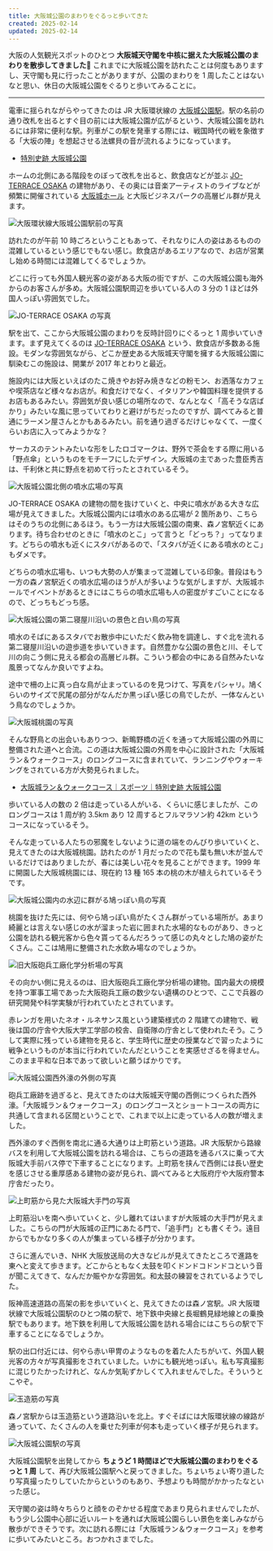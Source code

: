 ```yaml
---
title: 大阪城公園のまわりをぐるっと歩いてきた
created: 2025-02-14
updated: 2025-02-14
---
```


大阪の人気観光スポットのひとつ **大阪城天守閣を中核に据えた大阪城公園のまわりを散歩してきました🏯** これまでに大阪城公園を訪れたことは何度もありますし、天守閣も見に行ったことがありますが、公園のまわりを 1 周したことはないなと思い、休日の大阪城公園をぐるりと歩いてみることに。

---

電車に揺られながらやってきたのは JR 大阪環状線の [大阪城公園駅](https://www.jr-odekake.net/eki/top?id=0610515)。駅の名前の通り改札を出るとすぐ目の前には大阪城公園が広がるという、大阪城公園を訪れるには非常に便利な駅。列車がこの駅を発車する際には、戦国時代の戦を象徴する「大坂の陣」を想起させる法螺貝の音が流れるようになっています。

- [特別史跡 大阪城公園](https://www.osakacastlepark.jp/)

ホームの北側にある階段をのぼって改札を出ると、飲食店などが並ぶ [JO-TERRACE OSAKA](https://jo-terrace.jp/) の建物があり、その奥には音楽アーティストのライブなどが頻繁に開催されている [大阪城ホール](https://www.osaka-johall.com/) と大阪ビジネスパークの高層ビル群が見えます。

![大阪環状線大阪城公園駅前の写真](17d508cc-d47d-4f3b-cd82-7f43cd613a00)

訪れたのが午前 10 時ごろということもあって、それなりに人の姿はあるものの混雑しているという感じでもない感じ。飲食店があるエリアなので、お店が営業し始める時間には混雑してくるでしょうか。

どこに行っても外国人観光客の姿がある大阪の街ですが、この大阪城公園も海外からのお客さんが多め。大阪城公園駅周辺を歩いている人の 3 分の 1 ほどは外国人っぽい雰囲気でした。

![JO-TERRACE OSAKA の写真](14cd2828-be67-41b8-0064-9cef17a47800)

駅を出て、ここから大阪城公園のまわりを反時計回りにぐるっと 1 周歩いていきます。まず見えてくるのは [JO-TERRACE OSAKA](https://jo-terrace.jp/) という、飲食店が多数ある施設。モダンな雰囲気ながら、どこか歴史ある大阪城天守閣を擁する大阪城公園に馴染むこの施設は、開業が 2017 年とわりと最近。

施設内には大阪といえばのたこ焼きやお好み焼きなどの粉モン、お洒落なカフェや喫茶店など様々なお店が。和食だけでなく、イタリアンや韓国料理を提供するお店もあるみたい。雰囲気が良い感じの場所なので、なんとなく「高そうな店ばかり」みたいな風に思っていてわりと避けがちだったのですが、調べてみると普通にラーメン屋さんとかもあるみたい。前を通り過ぎるだけじゃなくて、一度くらいお店に入ってみようかな？

サーカスのテントみたいな形をしたロゴマークは、野外で茶会をする際に用いる「野点傘」というものをモチーフにしたデザイン。大阪城の主であった豊臣秀吉は、千利休と共に野点を初めて行ったとされているそう。

![大阪城公園北側の噴水広場の写真](1ac9f45f-f056-4147-5b20-fbac8021a600)

JO-TERRACE OSAKA の建物の間を抜けていくと、中央に噴水がある大きな広場が見えてきました。大阪城公園内には噴水のある広場が 2 箇所あり、こちらはそのうちの北側にあるほう。もう一方は大阪城公園の南東、森ノ宮駅近くにあります。待ち合わせのときに「噴水のとこ」って言うと「どっち？」ってなります。どちらの噴水も近くにスタバがあるので、「スタバが近くにある噴水のとこ」もダメです。

どちらの噴水広場も、いつも大勢の人が集まって混雑している印象。普段はもう一方の森ノ宮駅近くの噴水広場のほうが人が多いような気がしますが、大阪城ホールでイベントがあるときにはこちらの噴水広場も人の密度がすごいことになるので、どっちもどっち感。

![大阪城公園の第二寝屋川沿いの景色と白い鳥の写真](4669ba79-16e6-49da-d7a4-82096dede900)

噴水のそばにあるスタバでお散歩中にいただく飲み物を調達し、すぐ北を流れる第二寝屋川沿いの遊歩道を歩いていきます。自然豊かな公園の景色と川、そして川の向こう側に見える都会の高層ビル群。こういう都会の中にある自然みたいな風景ってなんか良いですよね。

途中で柵の上に真っ白な鳥が止まっているのを見つけて、写真をパシャリ。鳩くらいのサイズで尻尾の部分がなんだか黒っぽい感じの鳥でしたが、一体なんという鳥なのでしょうか。

![大阪城桃園の写真](19fdc910-b002-4bfa-5130-94de931bf200)

そんな野鳥との出会いもありつつ、新鴫野橋の近くを通って大阪城公園の外周に整備された道へと合流。この道は大阪城公園の外周を中心に設計された「大阪城ラン＆ウォークコース」のロングコースに含まれていて、ランニングやウォーキングをされている方が大勢見られました。

- [大阪城ラン＆ウォークコース｜スポーツ｜特別史跡 大阪城公園](https://www.osakacastlepark.jp/sports/runningmap.html)

歩いている人の数の 2 倍は走っている人がいる、くらいに感じましたが、このロングコースは 1 周が約 3.5km あり 12 周するとフルマラソン約 42km というコースになっているそう。

そんな走っている人たちの邪魔をしないように道の端をのんびり歩いていくと、見えてきたのは大阪城桃園。訪れたのが 1 月だったので花も葉も無い木が並んでいるだけではありましたが、春には美しい花々を見ることができます。1999 年に開園した大阪城桃園には、現在約 13 種 165 本の桃の木が植えられているそうです。

![大阪城公園内の水辺に群がる鳩っぽい鳥の写真](63c0a963-4141-486a-b140-7fefec46cf00)

桃園を抜けた先には、何やら鳩っぽい鳥がたくさん群がっている場所が。あまり綺麗とは言えない感じの水が溜まった岩に囲まれた水場的なものがあり、きっと公園を訪れる観光客から色々貰ってるんだろうって感じの丸々とした鳩の姿がたくさん。ここは鳩用に整備された水飲み場なのでしょうか。

![旧大阪砲兵工廠化学分析場の写真](6840802c-4672-41e5-b331-b3725b9a0500)

その向かい側に見えるのは、旧大阪砲兵工廠化学分析場の建物。国内最大の規模を持つ軍事工場であった大阪砲兵工廠の数少ない遺構のひとつで、ここで兵器の研究開発や科学実験が行われていたとされています。

赤レンガを用いたネオ・ルネサンス風という建築様式の 2 階建ての建物で、戦後は国の庁舎や大阪大学工学部の校舎、自衛隊の庁舎として使われたそう。こうして実際に残っている建物を見ると、学生時代に歴史の授業などで習ったように戦争というものが本当に行われていたんだということを実感せざるを得ません。このまま平和な日本であって欲しいと願うばかりです。

![大阪城公園西外濠の外側の写真](7b0d013a-c58f-4218-5a30-1ac74f005c00)

砲兵工廠跡を過ぎると、見えてきたのは大阪城天守閣の西側につくられた西外濠。「大阪城ラン＆ウォークコース」のロングコースとショートコースの両方に共通して含まれる区間ということで、これまで以上に走っている人の数が増えました。

西外濠のすぐ西側を南北に通る大通りは上町筋という道路。JR 大阪駅から路線バスを利用して大阪城公園を訪れる場合は、こちらの道路を通るバスに乗って大阪城大手前バス停で下車することになります。上町筋を挟んで西側には長い歴史を感じさせる重厚感ある建物の姿が見られ、調べてみると大阪府庁や大阪府警本庁舎だったり。

![上町筋から見た大阪城大手門の写真](dd167a30-15a6-4b34-a485-3d5fa6ed4900)

上町筋沿いを南へ歩いていくと、少し離れてはいますが大阪城の大手門が見えました。こちらの門が大阪城の正門にあたる門で、「追手門」とも書くそう。遠目からでもかなり多くの人が集まっている様子が分かります。

さらに進んでいき、NHK 大阪放送局の大きなビルが見えてきたところで進路を東へと変えて歩きます。どこからともなく太鼓を叩くドンドコドンドコという音が聞こえてきて、なんだか賑やかな雰囲気。和太鼓の練習をされているようでした。

阪神高速道路の高架の影を歩いていくと、見えてきたのは森ノ宮駅。JR 大阪環状線で大阪城公園駅のひとつ隣の駅で、地下鉄中央線と長堀鶴見緑地線との乗換駅でもあります。地下鉄を利用して大阪城公園を訪れる場合にはこちらの駅で下車することになるでしょうか。

駅の出口付近には、何やら赤い甲冑のようなものを着た人たちがいて、外国人観光客の方々が写真撮影をされていました。いかにも観光地っぽい。私も写真撮影に混じりたかったけれど、なんか気恥ずかしくて入れませんでした。そういうとこやぞ。

![玉造筋の写真](216e6880-b7de-4c73-0ec4-3c9799e9ed00)

森ノ宮駅からは玉造筋という道路沿いを北上。すぐそばには大阪環状線の線路が通っていて、たくさんの人を乗せた列車が何本も走っていく様子が見られます。

![大阪城公園駅の写真](ae579762-2664-4ea0-9845-b64c43377a00)

大阪城公園駅を出発してから **ちょうど 1 時間ほどで大阪城公園のまわりをぐるっと 1 周** して、再び大阪城公園駅へと戻ってきました。ちょいちょい寄り道したり写真撮ったりしていたからというのもあり、予想よりも時間がかかったなといった感じ。

天守閣の姿は時々ちらりと顔をのぞかせる程度であまり見られませんでしたが、もう少し公園中心部に近いルートを通れば大阪城公園らしい景色を楽しみながら散歩ができそうです。次に訪れる際には「大阪城ラン＆ウォークコース」を参考に歩いてみたいところ。おつかれさまでした。
